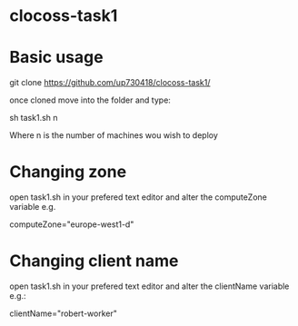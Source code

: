 # clocoss-task1

# Basic usage

git clone https://github.com/up730418/clocoss-task1/

once cloned move into the folder and type: 

sh task1.sh n

Where n is the number of machines wou wish to deploy

# Changing zone

open task1.sh in your prefered text editor and alter the computeZone variable e.g.

computeZone="europe-west1-d"

# Changing client name

open task1.sh in your prefered text editor and alter the clientName variable e.g.:

clientName="robert-worker"
